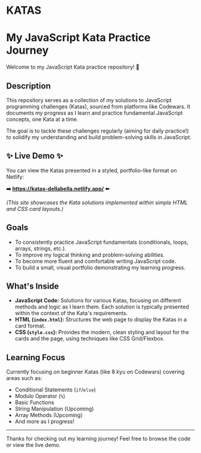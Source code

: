 # KATAS

# My JavaScript Kata Practice Journey

Welcome to my JavaScript Kata practice repository! 👋

## Description

This repository serves as a collection of my solutions to JavaScript programming challenges (Katas), sourced from platforms like Codewars. It documents my progress as I learn and practice fundamental JavaScript concepts, one Kata at a time.

The goal is to tackle these challenges regularly (aiming for daily practice!) to solidify my understanding and build problem-solving skills in JavaScript.

## ✨ Live Demo ✨

You can view the Katas presented in a styled, portfolio-like format on Netlify:

**➡️ https://katas-dellabella.netlify.app/ ⬅️**

*(This site showcases the Kata solutions implemented within simple HTML and CSS card layouts.)*

## Goals

*   To consistently practice JavaScript fundamentals (conditionals, loops, arrays, strings, etc.).
*   To improve my logical thinking and problem-solving abilities.
*   To become more fluent and comfortable writing JavaScript code.
*   To build a small, visual portfolio demonstrating my learning progress.

## What's Inside

*   **JavaScript Code:** Solutions for various Katas, focusing on different methods and logic as I learn them. Each solution is typically presented within the context of the Kata's requirements.
*   **HTML (`index.html`):** Structures the web page to display the Katas in a card format.
*   **CSS (`style.css`):** Provides the modern, clean styling and layout for the cards and the page, using techniques like CSS Grid/Flexbox.

## Learning Focus

Currently focusing on beginner Katas (like 8 kyu on Codewars) covering areas such as:

*   Conditional Statements (`if`/`else`)
*   Modulo Operator (`%`)
*   Basic Functions
*   String Manipulation (Upcoming)
*   Array Methods (Upcoming)
*   And more as I progress!

---

Thanks for checking out my learning journey! Feel free to browse the code or view the live demo.

